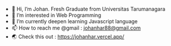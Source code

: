- 👋 Hi, I’m Johan. Fresh Graduate from Universitas Tarumanagara
- 👀 I’m interested in Web Programming
- 🌱 I’m currently deepen learning Javascript language
- 📫 How to reach me @gmail : johanhar88@gmail.com
- 🌏 Check this out : https://johanhar.vercel.app/

<!---
johanhar88/johanhar88 is a ✨ special ✨ repository because its `README.md` (this file) appears on your GitHub profile.
You can click the Preview link to take a look at your changes.
--->
